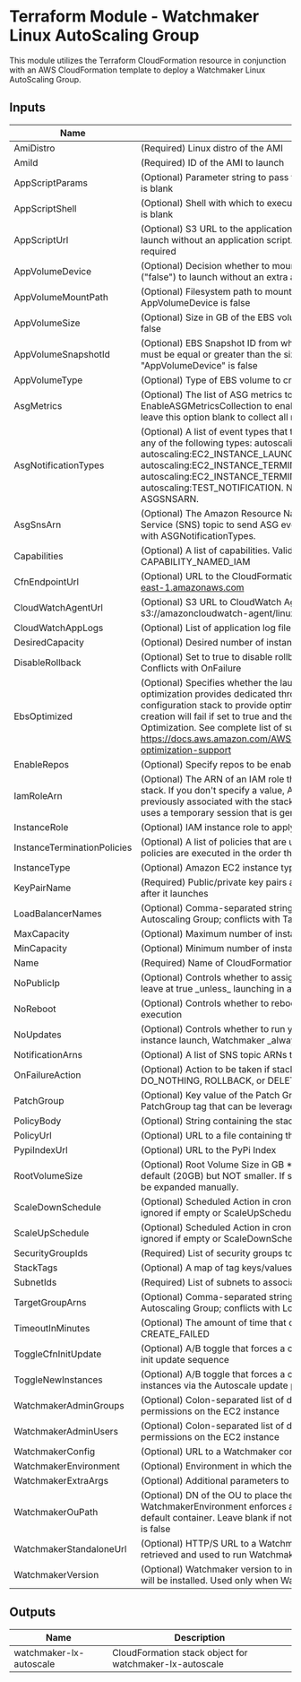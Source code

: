 # Terraform Module - Watchmaker Linux AutoScaling Group

This module utilizes the Terraform CloudFormation resource in conjunction
with an AWS CloudFormation template to deploy a Watchmaker Linux AutoScaling Group.

## Inputs

| Name | Description | Type | Default | Required |
|------|-------------|:----:|:-----:|:-----:|
| AmiDistro | \(Required\) Linux distro of the AMI | string | n/a | yes |
| AmiId | \(Required\) ID of the AMI to launch | string | n/a | yes |
| AppScriptParams | \(Optional\) Parameter string to pass to the application script. Ignored if AppScriptUrl is blank | string | `""` | no |
| AppScriptShell | \(Optional\) Shell with which to execute the application script. Ignored if AppScriptUrl is blank | string | `"bash"` | no |
| AppScriptUrl | \(Optional\) S3 URL to the application script in an S3 bucket \(s3://\). Leave blank to launch without an application script. If specified, an appropriate InstanceRole is required | string | `"null"` | no |
| AppVolumeDevice | \(Optional\) Decision whether to mount an extra EBS volume. Leave as default \("false"\) to launch without an extra application volume | bool | `"false"` | no |
| AppVolumeMountPath | \(Optional\) Filesystem path to mount the extra app volume. Ignored if AppVolumeDevice is false | string | `"/opt/data"` | no |
| AppVolumeSize | \(Optional\) Size in GB of the EBS volume to create. Ignored if AppVolumeDevice is false | string | `"1"` | no |
| AppVolumeSnapshotId | \(Optional\) EBS Snapshot ID from which to create the AppVolume. "AppVolumeSize" must be equal or greater than the size of the snapshot. Ignored if "AppVolumeDevice" is false | string | `"null"` | no |
| AppVolumeType | \(Optional\) Type of EBS volume to create. Ignored if AppVolumeDevice is false | string | `"gp2"` | no |
| AsgMetrics | \(Optional\) The list of ASG metrics to collect. Must define EnableASGMetricsCollection to enable. Define MetricsCollectionGranularity and leave this option blank to collect all metrics | list(string) | `<list>` | no |
| AsgNotificationTypes | \(Optional\) A list of event types that trigger a notification. Event types can include any of the following types: autoscaling:EC2\_INSTANCE\_LAUNCH, autoscaling:EC2\_INSTANCE\_LAUNCH\_ERROR, autoscaling:EC2\_INSTANCE\_TERMINATE, autoscaling:EC2\_INSTANCE\_TERMINATE\_ERROR, and autoscaling:TEST\_NOTIFICATION. NOTE: Must be defined in conjunction with ASGSNSARN. | list(string) | `<list>` | no |
| AsgSnsArn | \(Optional\) The Amazon Resource Name \(ARN\) of the Amazon Simple Notification Service \(SNS\) topic to send ASG events to. NOTE: Must be defined in conjunction with ASGNotificationTypes. | string | `"null"` | no |
| Capabilities | \(Optional\) A list of capabilities. Valid values: CAPABILITY\_IAM or CAPABILITY\_NAMED\_IAM | list(string) | `<list>` | no |
| CfnEndpointUrl | \(Optional\) URL to the CloudFormation Endpoint. e.g. https://cloudformation.us-east-1.amazonaws.com | string | `"https://cloudformation.us-east-1.amazonaws.com"` | no |
| CloudWatchAgentUrl | \(Optional\) S3 URL to CloudWatch Agent installer. Example: s3://amazoncloudwatch-agent/linux/amd64/latest/AmazonCloudWatchAgent.zip | string | `"null"` | no |
| CloudWatchAppLogs | \(Optional\) List of application log file paths to send to CloudWatch | list(string) | `<list>` | no |
| DesiredCapacity | \(Optional\) Desired number of instances in the Autoscaling Group | string | `"1"` | no |
| DisableRollback | \(Optional\) Set to true to disable rollback of the stack if stack creation failed. Conflicts with OnFailure | string | `"false"` | no |
| EbsOptimized | \(Optional\) Specifies whether the launch configuration is optimized for EBS I/O. This optimization provides dedicated throughput to Amazon EBS and an optimized configuration stack to provide optimal EBS I/O performance. Warning: Stack creation will fail if set to true and the instance type does not support EBS Optimization. See complete list of supported instances here: https://docs.aws.amazon.com/AWSEC2/latest/UserGuide/EBSOptimized.html#ebs-optimization-support | bool | `"false"` | no |
| EnableRepos | \(Optional\) Specify repos to be enabled by yum-config-manager | string | `"null"` | no |
| IamRoleArn | \(Optional\) The ARN of an IAM role that AWS CloudFormation assumes to create the stack. If you don't specify a value, AWS CloudFormation uses the role that was previously associated with the stack. If no role is available, AWS CloudFormation uses a temporary session that is generated from your user credentials | string | `"null"` | no |
| InstanceRole | \(Optional\) IAM instance role to apply to the instance | string | `"null"` | no |
| InstanceTerminationPolicies | \(Optional\) A list of policies that are used to select the instances to terminate. The policies are executed in the order that you list them. | list(string) | `<list>` | no |
| InstanceType | \(Optional\) Amazon EC2 instance type | string | `"t2.micro"` | no |
| KeyPairName | \(Required\) Public/private key pairs allow you to securely connect to your instance after it launches | string | n/a | yes |
| LoadBalancerNames | \(Optional\) Comma-separated string of Classic ELB Names to associate with the Autoscaling Group; conflicts with TargetGroupArns | string | `"null"` | no |
| MaxCapacity | \(Optional\) Maximum number of instances in the Autoscaling Group | string | `"2"` | no |
| MinCapacity | \(Optional\) Minimum number of instances in the Autoscaling Group | string | `"1"` | no |
| Name | \(Required\) Name of CloudFormation Stack | string | n/a | yes |
| NoPublicIp | \(Optional\) Controls whether to assign the instance a public IP. Recommended to leave at true \_unless\_ launching in a public subnet | bool | `"true"` | no |
| NoReboot | \(Optional\) Controls whether to reboot the instance as the last step of cfn-init execution | bool | `"false"` | no |
| NoUpdates | \(Optional\) Controls whether to run yum update during a stack update \(On the initial instance launch, Watchmaker \_always\_ installs updates\) | bool | `"false"` | no |
| NotificationArns | \(Optional\) A list of SNS topic ARNs to publish stack related events | list(string) | `<list>` | no |
| OnFailureAction | \(Optional\) Action to be taken if stack creation fails. This must be one of: DO\_NOTHING, ROLLBACK, or DELETE. Conflicts with DisableRollback | string | `"DO_NOTHING"` | no |
| PatchGroup | \(Optional\) Key value of the Patch Group tag. Controls whether to create a PatchGroup tag that can be leveraged via SSM to auto-update instances. | string | `"null"` | no |
| PolicyBody | \(Optional\) String containing the stack policy body. Conflicts with PolicyUrl | string | `"null"` | no |
| PolicyUrl | \(Optional\) URL to a file containing the stack policy. Conflicts with PolicyBody | string | `"null"` | no |
| PypiIndexUrl | \(Optional\) URL to the PyPi Index | string | `"https://pypi.org/simple"` | no |
| RootVolumeSize | \(Optional\) Root Volume Size in GB \*\*NOTE\*\* This value can be set larger than the default \(20GB\) but NOT smaller. If set larger than default value partition will need to be expanded manually. | string | `"20"` | no |
| ScaleDownSchedule | \(Optional\) Scheduled Action in cron-format \(UTC\) to scale down to MinCapacity; ignored if empty or ScaleUpSchedule is unset \(E.g. "0 0 \* \* \*"\) | string | `"null"` | no |
| ScaleUpSchedule | \(Optional\) Scheduled Action in cron-format \(UTC\) to scale up to MaxCapacity; ignored if empty or ScaleDownSchedule is unset \(E.g. "0 10 \* \* Mon-Fri"\) | string | `"null"` | no |
| SecurityGroupIds | \(Required\) List of security groups to apply to the instance | string | n/a | yes |
| StackTags | \(Optional\) A map of tag keys/values to associate with this stack | map(string) | `<map>` | no |
| SubnetIds | \(Required\) List of subnets to associate to the Autoscaling Group | string | n/a | yes |
| TargetGroupArns | \(Optional\) Comma-separated string of Target Group ARNs to associate with the Autoscaling Group; conflicts with LoadBalancerNames | string | `"null"` | no |
| TimeoutInMinutes | \(Optional\) The amount of time that can pass before the stack status becomes CREATE\_FAILED | string | `"30"` | no |
| ToggleCfnInitUpdate | \(Optional\) A/B toggle that forces a change to instance metadata, triggering the cfn-init update sequence | string | `"A"` | no |
| ToggleNewInstances | \(Optional\) A/B toggle that forces a change to instance userdata, triggering new instances via the Autoscale update policy | string | `"A"` | no |
| WatchmakerAdminGroups | \(Optional\) Colon-separated list of domain groups that should have admin permissions on the EC2 instance | string | `"null"` | no |
| WatchmakerAdminUsers | \(Optional\) Colon-separated list of domain users that should have admin permissions on the EC2 instance | string | `"null"` | no |
| WatchmakerConfig | \(Optional\) URL to a Watchmaker config file | string | `"null"` | no |
| WatchmakerEnvironment | \(Optional\) Environment in which the instance is being deployed | string | `"null"` | no |
| WatchmakerExtraArgs | \(Optional\) Additional parameters to be passed to the Watchmaker CLI | string | `"null"` | no |
| WatchmakerOuPath | \(Optional\) DN of the OU to place the instance when joining a domain. If blank and WatchmakerEnvironment enforces a domain join, the instance will be placed in a default container. Leave blank if not joining a domain, or if WatchmakerEnvironment is false | string | `"null"` | no |
| WatchmakerStandaloneUrl | \(Optional\) HTTP/S URL to a Watchmaker standalone executable. The file will be retrieved and used to run Watchmaker, instead of installing Watchmaker from PyPi | string | `"null"` | no |
| WatchmakerVersion | \(Optional\) Watchmaker version to install. When blank \(the default\) the latest version will be installed. Used only when Watchmaker is installed from PyPi | string | `"null"` | no |

## Outputs

| Name | Description |
|------|-------------|
| watchmaker-lx-autoscale | CloudFormation stack object for watchmaker-lx-autoscale |

